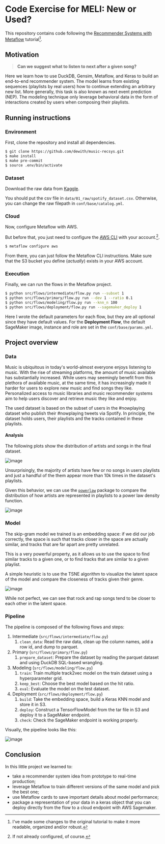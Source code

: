 # Code Exercise for MELI: New or Used?

This repository contains code following the [Recommender Systems with Metaflow](https://outerbounds.com/docs/recsys-tutorial-overview/) tutorial[^1].


## Motivation

> **Can we suggest what to listen to next after a given song?**

Here we learn how to use DuckDB, Gensim, Metaflow, and Keras to build an end-to-end recommender system. The model learns from existing sequences (playlists by real users) how to continue extending an arbitrary new list. More generally, this task is also known as next event prediction (NEP). The modeling technique only leverage behavioral data in the form of interactions created by users when composing their playlists.


## Running instructions

### Environment

First, clone the repository and install all dependencies.

```bash
$ git clone https://github.com/dewith/music-recsys.git
$ make install
$ make pre-commit
$ source .env/bin/activate
```

### Dataset

Download the raw data from [Kaggle](https://www.kaggle.com/datasets/andrewmvd/spotify-playlists?resource=download).

You should put the csv file in `data/01_raw/spotify_dataset.csv`. Otherwise, you can change the raw filepath in `conf/base/catalog.yml`.

### Cloud

Now, configure Metaflow with AWS.

But before that, you just need to configure the [AWS CLI](https://docs.aws.amazon.com/cli/latest/userguide/getting-started-quickstart.html) with your account.[^2].

```bash
$ metaflow configure aws
```

From there, you can just follow the Metaflow CLI instructions. Make sure that the S3 bucket you define (*actually*) exists in your AWS account.

### Execution

Finally, we can run the flows in the Metaflow project.

```bash
$ python src/flows/intermediate/flow.py run --subset 1
$ python src/flows/primary/flow.py run --dev 1 --ratio 0.1
$ python src/flows/modeling/flow.py run --knn_n 100
$ python src/flows/deployment/flow.py run --sagemaker_deploy 1
```

Here I wrote the default parameters for each flow, but they are all optional since they have default values. For the **Deployment Flow**, the default SageMaker image, instance and role are set in the `conf/base/params.yml`.

## Project overview
### Data

Music is ubiquitous in today's world-almost everyone enjoys listening to music. With the rise of streaming platforms, the amount of music available has substantially increased. While users may seemingly benefit from this plethora of available music, at the same time, it has increasingly made it harder for users to explore new music and find songs they like. Personalized access to music libraries and music recommender systems aim to help users discover and retrieve music they like and enjoy.

The used dataset is based on the subset of users in the #nowplaying dataset who publish their #nowplaying tweets via Spotify. In principle, the dataset holds users, their playlists and the tracks contained in these playlists.


#### Analysis
The following plots show the distribution of artists and songs in the final dataset.

![image](./data/06_viz/artists_songs_histogram.png)

Unsurprisingly, the majority of artists have few or no songs in users playlists and just a handful of the them appear more than 10k times in the dataset's playlists.

Given this behavior, we can use the [`powerlaw`](https://github.com/jeffalstott/powerlaw) package to compare the distribution of how artists are represented in playlists to a power law density function.

![image](./data/06_viz/artists_powerlaw.png)

### Model

The skip-gram model we trained is an embedding space: if we did our job correctly, the space is such that tracks closer in the space are actually similar, and tracks that are far apart are pretty unrelated.

This is a very powerful property, as it allows us to use the space to find similar tracks to a given one, or to find tracks that are similar to a given playlist.

A simple heuristic is to use the TSNE algorithm to visualize the latent space of the model and compare the closeness of tracks given their genre.

![image](./data/06_viz/tsne_latent_space.png)

While not perfect, we can see that rock and rap songs tend to be closer to each other in the latent space.

### Pipeline

The pipeline is composed of the following flows and steps:
1. Intermediate (`src/flows/intermediate/flow.py`)
    1. `clean_data`: Read the raw data, clean up the column names, add a row id, and dump to parquet.
 2. Primary (`src/flows/primary/flow.py`)
    1. `prepare_dataset`: Prepare the dataset by reading the parquet dataset and using DuckDB SQL-based wrangling.
 3. Modeling (`src/flows/modeling/flow.py`)
    1. `train`: Train multiple track2vec model on the train dataset using a hyperparameter grid.
    2. `keep_best`: Choose the best model based on the hit ratio.
    3. `eval`: Evaluate the model on the test dataset.
 4. Deployment (`src/flows/deployment/flow.py`)
    1. `build`: Take the embedding space, build a Keras KNN model and store it in S3.
    2. `deploy`: Construct a TensorFlowModel from the tar file in S3 and deploy it to a SageMaker endpoint.
    3. `check`: Check the SageMaker endpoint is working properly.

Visually, the pipeline looks like this:

![image](./data/06_viz/pipeline.png)

## Conclusion

In this little project we learned to:

- take a recommender system idea from prototype to real-time production;
- leverage Metaflow to train different versions of the same model and pick the best one;
- use Metaflow cards to save important details about model performance;
- package a representation of your data in a keras object that you can deploy directly from the flow to a cloud endpoint with AWS Sagemaker.


[^1]: I've made some changes to the original tutorial to make it more readable, organized and/or robust.
[^2]: If not already configured, of course.
